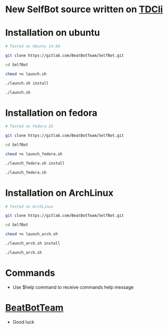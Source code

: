 # New SelfBot source written on [TDCli](valtman.name/telegram-cli)

# Installation on ubuntu

```sh
# Tested on Ubuntu 14.04

git clone https://gitlab.com/BeatBotTeam/SelfBot.git

cd SelfBot

chmod +x launch.sh

./launch.sh install

./launch.sh
```
# Installation on fedora
```sh
# Tested on Fedora 25

git clone https://gitlab.com/BeatBotTeam/SelfBot.git

cd SelfBot

chmod +x launch_fedora.sh

./launch_fedora.sh install

./launch_fedora.sh
```
# Installation on ArchLinux
```sh
# Tested on ArchLinux

git clone https://gitlab.com/BeatBotTeam/SelfBot.git

cd SelfBot

chmod +x launch_arch.sh

./launch_arch.sh install

./launch_arch.sh
```

# Commands

* Use $help command to receive commands help message


# [BeatBotTeam](telegram.me/beatBot_Channel)

* Good luck 